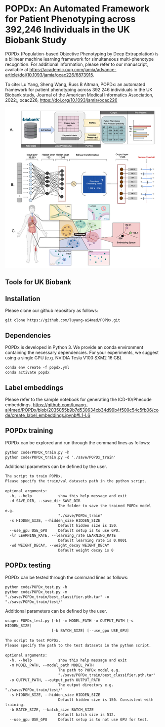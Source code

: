 # POPDx: An Automated Framework for Patient Phenotyping across 392,246 Individuals in the UK Biobank Study 
POPDx (Population-based Objective Phenotyping by Deep Extrapolation) is a bilinear machine learning framework for simultaneous multi-phenotype recognition. For additional information, please refer to our manuscript, available at https://academic.oup.com/jamia/advance-article/doi/10.1093/jamia/ocac226/6873915. 

To cite: 
Lu Yang, Sheng Wang, Russ B Altman, POPDx: an automated framework for patient phenotyping across 392 246 individuals in the UK Biobank study, Journal of the American Medical Informatics Association, 2022;, ocac226, https://doi.org/10.1093/jamia/ocac226


<img src="blob/overview.jpg" width="600" >

## Tools for UK Biobank

## Installation
Please clone our github repository as follows:
```
git clone https://github.com/luyang-ai4med/POPDx.git
```
## Dependencies
POPDx is developed in Python 3. We provide an conda environment containing the necessary dependencies. 
For your experiments, we suggest using a single GPU (e.g. NVIDIA Tesla V100 SXM2 16 GB). 
```
conda env create -f popdx.yml
conda activate popdx
```
## Label embeddings 
Please refer to the sample notebook for generating the ICD-10/Phecode embeddings. 
https://github.com/luyang-ai4med/POPDx/blob/2035055b9b7d530634cb34d99b4f500c54c5fb06/code/create_label_embeddings.ipynb#L1-L6

## POPDx training
POPDx can be explored and run through the command lines as follows: 
```
python code/POPDx_train.py -h
python code/POPDx_train.py -d './save/POPDx_train' 
```
Additional parameters can be defined by the user. 

```
The script to train POPDx. 
Please specify the train/val datasets path in the python script.

optional arguments:
  -h, --help            show this help message and exit
  -d SAVE_DIR, --save_dir SAVE_DIR
                        The folder to save the trained POPDx model e.g.
                        "./save/POPDx_train"
  -s HIDDEN_SIZE, --hidden_size HIDDEN_SIZE
                        Default hidden size is 150.
  --use_gpu USE_GPU     Default setup is to use GPU.
  -lr LEARNING_RATE, --learning_rate LEARNING_RATE
                        Default learning rate is 0.0001
  -wd WEIGHT_DECAY, --weight_decay WEIGHT_DECAY
                        Default weight decay is 0
```
## POPDx testing
POPDx can be tested through the command lines as follows: 
```
python code/POPDx_test.py -h 
python code/POPDx_test.py -m "./save/POPDx_train/best_classifier.pth.tar" -o "./save/POPDx_train/test/"
```
Additional parameters can be defined by the user. 
```
usage: POPDx_test.py [-h] -m MODEL_PATH -o OUTPUT_PATH [-s HIDDEN_SIZE]
                     [-b BATCH_SIZE] [--use_gpu USE_GPU]

The script to test POPDx. 
Please specify the path to the test datasets in the python script.

optional arguments:
  -h, --help            show this help message and exit
  -m MODEL_PATH, --model_path MODEL_PATH
                        The path to POPDx model e.g.
                        "./save/POPDx_train/best_classifier.pth.tar"
  -o OUTPUT_PATH, --output_path OUTPUT_PATH
                        The output directory e.g. "./save/POPDx_train/test/"
  -s HIDDEN_SIZE, --hidden_size HIDDEN_SIZE
                        Default hidden size is 150. Consistent with training.
  -b BATCH_SIZE, --batch_size BATCH_SIZE
                        Default batch size is 512.
  --use_gpu USE_GPU     Default setup is to not use GPU for test.
```

